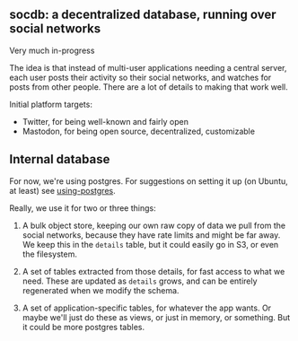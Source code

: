 ## socdb: a decentralized database, running over social networks

Very much in-progress

The idea is that instead of multi-user applications needing a central
server, each user posts their activity so their social networks, and
watches for posts from other people.  There are a lot of details to
making that work well.

Initial platform targets:
* Twitter, for being well-known and fairly open
* Mastodon, for being open source, decentralized, customizable

## Internal database

For now, we're using postgres.  For suggestions on setting it up (on Ubuntu, at least) see [using-postgres](./using-postgres.md).

Really, we use it for two or three things:

1. A bulk object store, keeping our own raw copy of data we pull from the social networks, because they have rate limits and might be far away.  We keep this in the `details` table, but it could easily go in S3, or even the filesystem.

2. A set of tables extracted from those details, for fast access to what we need. These are updated as `details` grows, and can be entirely regenerated when we modify the schema.

3. A set of application-specific tables, for whatever the app wants.  Or maybe we'll just do these as views, or just in memory, or something.   But it could be more postgres tables.

